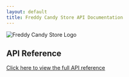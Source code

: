 ```yaml
---
layout: default
title: Freddy Candy Store API Documentation
---
```


![Freddy Candy Store Logo](/assets/logo.svg)

## API Reference

[Click here to view the full API reference](/api-reference)


